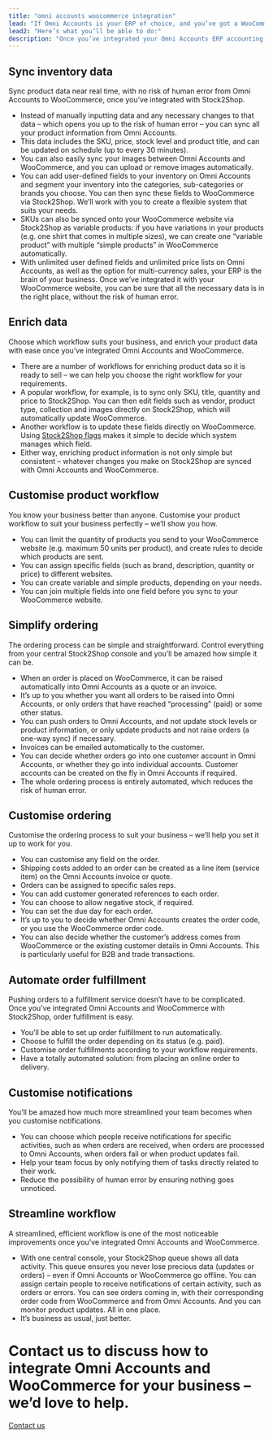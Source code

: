 ```yaml
---
title: "omni accounts woocommerce integration"
lead: "If Omni Accounts is your ERP of choice, and you’ve got a WooCommerce e-commerce website, it’s important to set up communication between them. Stock2Shop can help your business work better by integrating with Omni Accounts and WooCommerce."
lead2: "Here’s what you’ll be able to do:"
description: "Once you’ve integrated your Omni Accounts ERP accounting system and your WooCommerce e-commerce website, you’ll be amazed how much more efficient your business becomes. You’ll be able to streamline the ordering process, automate order fulfillment, manage and sync inventory data with ease, and more."
---
```


Sync inventory data
-------------------

Sync product data near real time, with no risk of human error from Omni Accounts to WooCommerce, once you’ve integrated with Stock2Shop.

*   Instead of manually inputting data and any necessary changes to that data – which opens you up to the risk of human error – you can sync all your product information from Omni Accounts.
*   This data includes the SKU, price, stock level and product title, and can be updated on schedule (up to every 30 minutes).
*   You can also easily sync your images between Omni Accounts and WooCommerce, and you can upload or remove images automatically.
*   You can add user-defined fields to your inventory on Omni Accounts and segment your inventory into the categories, sub-categories or brands you choose. You can then sync these fields to WooCommerce via Stock2Shop. We’ll work with you to create a flexible system that suits your needs.
*   SKUs can also be synced onto your WooCommerce website via Stock2Shop as variable products: if you have variations in your products (e.g. one shirt that comes in multiple sizes), we can create one “variable product” with multiple “simple products” in WooCommerce automatically.
*   With unlimited user defined fields and unlimited price lists on Omni Accounts, as well as the option for multi-currency sales, your ERP is the brain of your business. Once we’ve integrated it with your WooCommerce website, you can be sure that all the necessary data is in the right place, without the risk of human error.

Enrich data
-----------

Choose which workflow suits your business, and enrich your product data with ease once you’ve integrated Omni Accounts and WooCommerce.

*   There are a number of workflows for enriching product data so it is ready to sell – we can help you choose the right workflow for your requirements.
*   A popular workflow, for example, is to sync only SKU, title, quantity and price to Stock2Shop. You can then edit fields such as vendor, product type, collection and images directly on Stock2Shop, which will automatically update WooCommerce.
*   Another workflow is to update these fields directly on WooCommerce. Using [Stock2Shop flags](http://www.stock2shop.com/documentation/key-concepts/flags/) makes it simple to decide which system manages which field.
*   Either way, enriching product information is not only simple but consistent – whatever changes you make on Stock2Shop are synced with Omni Accounts and WooCommerce.

Customise product workflow
--------------------------

You know your business better than anyone. Customise your product workflow to suit your business perfectly – we’ll show you how.

*   You can limit the quantity of products you send to your WooCommerce website (e.g. maximum 50 units per product), and create rules to decide which products are sent.
*   You can assign specific fields (such as brand, description, quantity or price) to different websites.
*   You can create variable and simple products, depending on your needs.
*   You can join multiple fields into one field before you sync to your WooCommerce website.

Simplify ordering
-----------------

The ordering process can be simple and straightforward. Control everything from your central Stock2Shop console and you’ll be amazed how simple it can be.

*   When an order is placed on WooCommerce, it can be raised automatically into Omni Accounts as a quote or an invoice.
*   It’s up to you whether you want all orders to be raised into Omni Accounts, or only orders that have reached “processing” (paid) or some other status.
*   You can push orders to Omni Accounts, and not update stock levels or product information, or only update products and not raise orders (a one-way sync) if necessary.
*   Invoices can be emailed automatically to the customer.
*   You can decide whether orders go into one customer account in Omni Accounts, or whether they go into individual accounts. Customer accounts can be created on the fly in Omni Accounts if required.
*   The whole ordering process is entirely automated, which reduces the risk of human error.

Customise ordering
------------------

Customise the ordering process to suit your business – we’ll help you set it up to work for you.

*   You can customise any field on the order.
*   Shipping costs added to an order can be created as a line item (service item) on the Omni Accounts invoice or quote.
*   Orders can be assigned to specific sales reps.
*   You can add customer generated references to each order.
*   You can choose to allow negative stock, if required.
*   You can set the due day for each order.
*   It’s up to you to decide whether Omni Accounts creates the order code, or you use the WooCommerce order code.
*   You can also decide whether the customer’s address comes from WooCommerce or the existing customer details in Omni Accounts. This is particularly useful for B2B and trade transactions.

Automate order fulfillment
--------------------------

Pushing orders to a fulfillment service doesn’t have to be complicated. Once you’ve integrated Omni Accounts and WooCommerce with Stock2Shop, order fulfillment is easy.

*   You’ll be able to set up order fulfillment to run automatically.
*   Choose to fulfill the order depending on its status (e.g. paid).
*   Customise order fulfillments according to your workflow requirements.
*   Have a totally automated solution: from placing an online order to delivery.

Customise notifications
-----------------------

You’ll be amazed how much more streamlined your team becomes when you customise notifications.

*   You can choose which people receive notifications for specific activities, such as when orders are received, when orders are processed to Omni Accounts, when orders fail or when product updates fail.
*   Help your team focus by only notifying them of tasks directly related to their work.
*   Reduce the possibility of human error by ensuring nothing goes unnoticed.

Streamline workflow
-------------------

A streamlined, efficient workflow is one of the most noticeable improvements once you’ve integrated Omni Accounts and WooCommerce.

*   With one central console, your Stock2Shop queue shows all data activity. This queue ensures you never lose precious data (updates or orders) – even if Omni Accounts or WooCommerce go offline. You can assign certain people to receive notifications of certain activity, such as orders or errors. You can see orders coming in, with their corresponding order code from WooCommerce and from Omni Accounts. And you can monitor product updates. All in one place.
*   It’s business as usual, just better.

Contact us to discuss how to integrate Omni Accounts and WooCommerce for your business – we’d love to help.
===========================================================================================================

[Contact us](/contact-us "Contact Stock2Shop")
